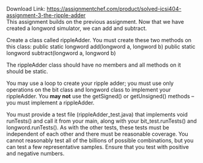 Download Link: https://assignmentchef.com/product/solved-icsi404-assignment-3-the-ripple-adder
<br>
This assignment builds on the previous assignment. Now that we have created a longword simulator, we can add and subtract.

Create a class called rippleAdder. You must create these two methods on this class: public static longword add(longword a, longword b) public static longword subtract(longword a, longword b)

The rippleAdder class should have no members and all methods on it should be static.

You may use a loop to create your ripple adder; you must use only operations on the bit class and longword class to implement your rippleAdder. You <strong>may not</strong> use the getSigned() or getUnsigned() methods – you must implement a rippleAdder.

You must provide a test file (rippleAdder_test.java) that implements void runTests() and call it from your main, along with your bit_test.runTests() and longword.runTests(). As with the other tests, these tests must be independent of each other and there must be reasonable coverage. You cannot reasonably test all of the billions of possible combinations, but you can test a few representative samples. Ensure that you test with positive and negative numbers.